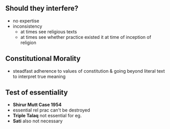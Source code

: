 ## Should they interfere?
- no expertise
- inconsistency
	- at times see religious texts
	- at times see whether practice existed it at time of inception of religion
## Constitutional Morality
- steadfast adherence to values of constitution & going beyond literal text to interpret true meaning
## Test of essentiality
- **Shirur Mutt Case 1954**
- essential rel prac can't be destroyed
- **Triple Talaq** not essential for eg.
- **Sati** also not necessary
